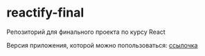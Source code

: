 # reactify-final
Репозиторий для финального проекта по курсу React

Версия приложения, которой можно попользоваться: [ссылочка](https://roomanidzee.github.io/reactify-final/)
